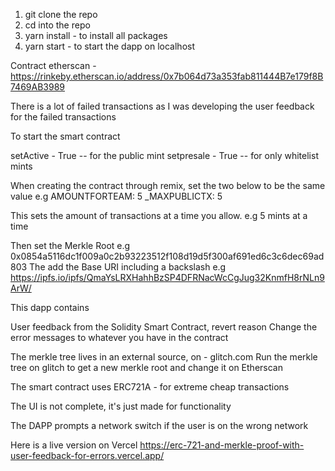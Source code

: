 1. git clone the repo
2. cd into the repo
3. yarn install - to install all packages
4. yarn start - to start the dapp on localhost

Contract etherscan - https://rinkeby.etherscan.io/address/0x7b064d73a353fab811444B7e179f8B7469AB3989

There is a lot of failed transactions as I was developing the user feedback for the failed transactions

To start the smart contract

setActive - True -- for the public mint
setpresale - True -- for only whitelist mints

When creating the contract through remix, set the two below to be the same value e.g
AMOUNTFORTEAM: 5
_MAXPUBLICTX: 5

This sets the amount of transactions at a time you allow. e.g 5 mints at a time

Then set the Merkle Root
e.g 0x0854a5116dc1f009a0c2b93223512f108d19d5f300af691ed6c3c6dec69ad803
The add the Base URI including a backslash
e.g https://ipfs.io/ipfs/QmaYsLRXHahhBzSP4DFRNacWcCgJug32KnmfH8rNLn9ArW/

This dapp contains

User feedback from the Solidity Smart Contract, revert reason
Change the error messages to whatever you have in the contract

The merkle tree lives in an external source, on - glitch.com
Run the merkle tree on glitch to get a new merkle root and change it on Etherscan

The smart contract uses ERC721A - for extreme cheap transactions

The UI is not complete, it's just made for functionality

The DAPP prompts a network switch if the user is on the wrong network

Here is a live version on Vercel 
https://erc-721-and-merkle-proof-with-user-feedback-for-errors.vercel.app/





